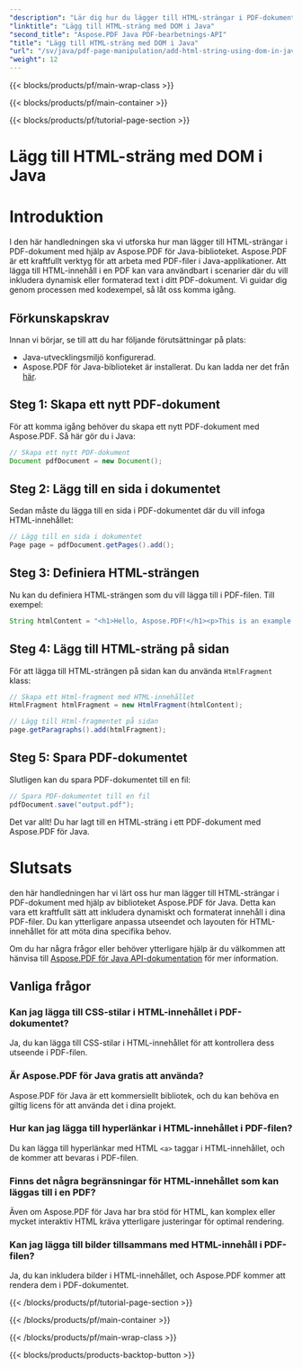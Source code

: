 ```yaml
---
"description": "Lär dig hur du lägger till HTML-strängar i PDF-dokument med hjälp av Aspose.PDF för Java-biblioteket. Den här steg-för-steg-guiden visar dig processen med exempel på källkod."
"linktitle": "Lägg till HTML-sträng med DOM i Java"
"second_title": "Aspose.PDF Java PDF-bearbetnings-API"
"title": "Lägg till HTML-sträng med DOM i Java"
"url": "/sv/java/pdf-page-manipulation/add-html-string-using-dom-in-java/"
"weight": 12
---
```


{{< blocks/products/pf/main-wrap-class >}}

{{< blocks/products/pf/main-container >}}

{{< blocks/products/pf/tutorial-page-section >}}

# Lägg till HTML-sträng med DOM i Java


# Introduktion
I den här handledningen ska vi utforska hur man lägger till HTML-strängar i PDF-dokument med hjälp av Aspose.PDF för Java-biblioteket. Aspose.PDF är ett kraftfullt verktyg för att arbeta med PDF-filer i Java-applikationer. Att lägga till HTML-innehåll i en PDF kan vara användbart i scenarier där du vill inkludera dynamisk eller formaterad text i ditt PDF-dokument. Vi guidar dig genom processen med kodexempel, så låt oss komma igång.

## Förkunskapskrav
Innan vi börjar, se till att du har följande förutsättningar på plats:
- Java-utvecklingsmiljö konfigurerad.
- Aspose.PDF för Java-biblioteket är installerat. Du kan ladda ner det från [här](https://releases.aspose.com/pdf/java/).

## Steg 1: Skapa ett nytt PDF-dokument
För att komma igång behöver du skapa ett nytt PDF-dokument med Aspose.PDF. Så här gör du i Java:

```java
// Skapa ett nytt PDF-dokument
Document pdfDocument = new Document();
```

## Steg 2: Lägg till en sida i dokumentet
Sedan måste du lägga till en sida i PDF-dokumentet där du vill infoga HTML-innehållet:

```java
// Lägg till en sida i dokumentet
Page page = pdfDocument.getPages().add();
```

## Steg 3: Definiera HTML-strängen
Nu kan du definiera HTML-strängen som du vill lägga till i PDF-filen. Till exempel:

```java
String htmlContent = "<h1>Hello, Aspose.PDF!</h1><p>This is an example of adding HTML content to a PDF document.</p>";
```

## Steg 4: Lägg till HTML-sträng på sidan
För att lägga till HTML-strängen på sidan kan du använda `HtmlFragment` klass:

```java
// Skapa ett Html-fragment med HTML-innehållet
HtmlFragment htmlFragment = new HtmlFragment(htmlContent);

// Lägg till Html-fragmentet på sidan
page.getParagraphs().add(htmlFragment);
```

## Steg 5: Spara PDF-dokumentet
Slutligen kan du spara PDF-dokumentet till en fil:

```java
// Spara PDF-dokumentet till en fil
pdfDocument.save("output.pdf");
```

Det var allt! Du har lagt till en HTML-sträng i ett PDF-dokument med Aspose.PDF för Java.

# Slutsats
den här handledningen har vi lärt oss hur man lägger till HTML-strängar i PDF-dokument med hjälp av biblioteket Aspose.PDF för Java. Detta kan vara ett kraftfullt sätt att inkludera dynamiskt och formaterat innehåll i dina PDF-filer. Du kan ytterligare anpassa utseendet och layouten för HTML-innehållet för att möta dina specifika behov.

Om du har några frågor eller behöver ytterligare hjälp är du välkommen att hänvisa till [Aspose.PDF för Java API-dokumentation](https://reference.aspose.com/pdf/java/) för mer information.

## Vanliga frågor

### Kan jag lägga till CSS-stilar i HTML-innehållet i PDF-dokumentet?
   Ja, du kan lägga till CSS-stilar i HTML-innehållet för att kontrollera dess utseende i PDF-filen.

### Är Aspose.PDF för Java gratis att använda?
   Aspose.PDF för Java är ett kommersiellt bibliotek, och du kan behöva en giltig licens för att använda det i dina projekt.

### Hur kan jag lägga till hyperlänkar i HTML-innehållet i PDF-filen?
   Du kan lägga till hyperlänkar med HTML `<a>` taggar i HTML-innehållet, och de kommer att bevaras i PDF-filen.

### Finns det några begränsningar för HTML-innehållet som kan läggas till i en PDF?
   Även om Aspose.PDF för Java har bra stöd för HTML, kan komplex eller mycket interaktiv HTML kräva ytterligare justeringar för optimal rendering.

### Kan jag lägga till bilder tillsammans med HTML-innehåll i PDF-filen?
   Ja, du kan inkludera bilder i HTML-innehållet, och Aspose.PDF kommer att rendera dem i PDF-dokumentet.

{{< /blocks/products/pf/tutorial-page-section >}}

{{< /blocks/products/pf/main-container >}}

{{< /blocks/products/pf/main-wrap-class >}}

{{< blocks/products/products-backtop-button >}}